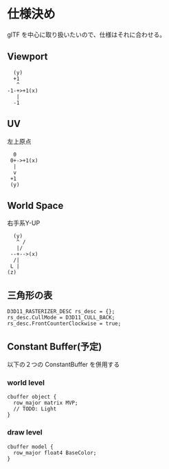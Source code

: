 # 仕様決め

glTF を中心に取り扱いたいので、仕様はそれに合わせる。


## Viewport

```
  (y)
  +1
   ^
-1-+>+1(x)
   |
  -1
```

## UV

左上原点

```
  0
 0+->+1(x)
  |
  v
 +1
 (y)
```

## World Space

右手系Y-UP

```{toctree}
  (y)
   ^ /
   |/
 --+-->(x)
  /|
 L |
(z)
```

## 三角形の表

```
D3D11_RASTERIZER_DESC rs_desc = {};
rs_desc.CullMode = D3D11_CULL_BACK;
rs_desc.FrontCounterClockwise = true;
```

## Constant Buffer(予定)

以下の２つの ConstantBuffer を併用する

### world level

```hlsl
cbuffer object {
  row_major matrix MVP;
  // TODO: Light
}
```

### draw level

```hlsl
cbuffer model {
  row_major float4 BaseColor;
}
```
